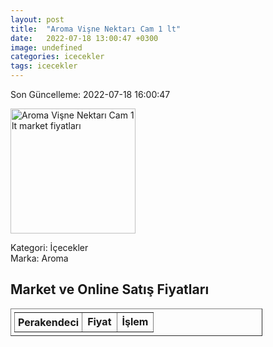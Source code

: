 ```yaml
---
layout: post
title:  "Aroma Vişne Nektarı Cam 1 lt"
date:   2022-07-18 13:00:47 +0300
image: undefined
categories: icecekler
tags: icecekler
---
```


Son Güncelleme: 2022-07-18 16:00:47

<img src="undefined" width="200" alt="Aroma Vişne Nektarı Cam 1 lt market fiyatları" />

Kategori: İçecekler
<br />
Marka: Aroma

<h2>Market ve Online Satış Fiyatları</h2>

<table border="1" style="padding: 5px;width:80%;">
  <tr>
    <td style="padding: 5px;"><strong>Perakendeci</strong></td>
    <td><strong>Fiyat</strong></td>
    <td><strong>İşlem</strong></td>
  </tr>
  
</table>
